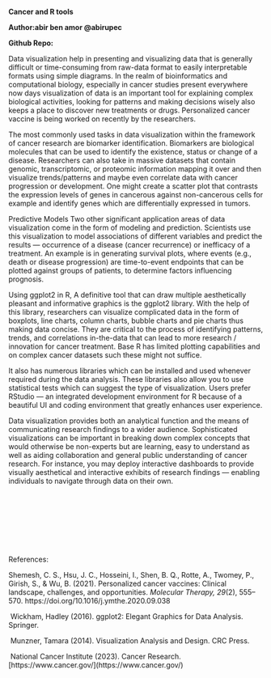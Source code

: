 **Cancer and R tools**

**Author:abir ben amor @abirupec**

**Github Repo:**

Data visualization help in presenting and visualizing data that is generally difficult or time-consuming from raw-data format to easily interpretable formats using simple diagrams. In the realm of bioinformatics and computational biology, especially in cancer studies present everywhere now days visualization of data is an important tool for explaining complex biological activities, looking for patterns and making decisions wisely also keeps a place to discover new treatments or drugs. Personalized cancer vaccine is being worked on recently by the researchers.

The most commonly used tasks in data visualization within the framework of cancer research are biomarker identification. Biomarkers are biological molecules that can be used to identify the existence, status or change of a disease. Researchers can also take in massive datasets that contain genomic, transcriptomic, or proteomic information mapping it over and then visualize trends/patterns and maybe even correlate data with cancer progression or development. One might create a scatter plot that contrasts the expression levels of genes in cancerous against non-cancerous cells for example and identify genes which are differentially expressed in tumors.

Predictive Models Two other significant application areas of data visualization come in the form of modeling and prediction. Scientists use this visualization to model associations of different variables and predict the results — occurrence of a disease (cancer recurrence) or inefficacy of a treatment. An example is in generating survival plots, where events (e.g., death or disease progression) are time-to-event endpoints that can be plotted against groups of patients, to determine factors influencing prognosis.

Using ggplot2 in R, A definitive tool that can draw multiple aesthetically pleasant and informative graphics is the ggplot2 library. With the help of this library, researchers can visualize complicated data in the form of boxplots, line charts, column charts, bubble charts and pie charts thus making data concise. They are critical to the process of identifying patterns, trends, and correlations in-the-data that can lead to more research / innovation for cancer treatment. Base R has limited plotting capabilities and on complex cancer datasets such these might not suffice.

It also has numerous libraries which can be installed and used whenever required during the data analysis. These libraries also allow you to use statistical tests which can suggest the type of visualization. Users prefer RStudio — an integrated development environment for R because of a beautiful UI and coding environment that greatly enhances user experience.

Data visualization provides both an analytical function and the means of communicating research findings to a wider audience. Sophisticated visualizations can be important in breaking down complex concepts that would otherwise be non-experts but are learning, easy to understand as well as aiding collaboration and general public understanding of cancer research. For instance, you may deploy interactive dashboards to provide visually aesthetical and interactive exhibits of research findings — enabling individuals to navigate through data on their own.

 

 

 

 

References:

Shemesh, C. S., Hsu, J. C., Hosseini, I., Shen, B. Q., Rotte, A., Twomey, P., Girish, S., & Wu, B. (2021). Personalized cancer vaccines: Clinical landscape, challenges, and opportunities. _Molecular Therapy, 29_(2), 555–570. https\://doi.org/10.1016/j.ymthe.2020.09.038

 Wickham, Hadley (2016). ggplot2: Elegant Graphics for Data Analysis. Springer.

 Munzner, Tamara (2014). Visualization Analysis and Design. CRC Press.

 National Cancer Institute (2023). Cancer Research. \[https\://www\.cancer.gov/]\(https\://www\.cancer.gov/)

 

 
